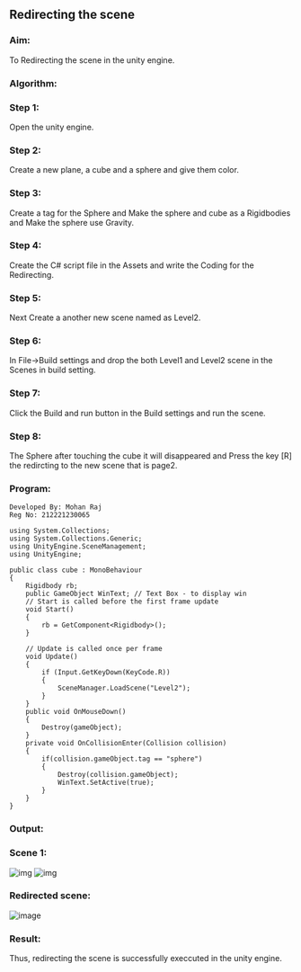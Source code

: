 ## Redirecting the scene

### Aim:
To Redirecting the scene in the unity engine.

### Algorithm:
### Step 1:
Open the unity engine.

### Step 2:
Create a new plane, a cube and a sphere and give them color.

### Step 3:
Create a tag for the Sphere and Make the sphere and cube as a Rigidbodies and Make the sphere use Gravity.

### Step 4:
Create the C# script file in the Assets and write the Coding for the Redirecting.

### Step 5:
Next Create a another new scene named as Level2.

### Step 6:
In File->Build settings and drop the both Level1 and Level2 scene in the Scenes in build setting.

### Step 7:
Click the Build and run button in the Build settings and run the scene.

### Step 8:
The Sphere after touching the cube it will disappeared and Press the key [R] the redircting to the new scene that is page2.

### Program:
```
Developed By: Mohan Raj
Reg No: 212221230065
```
```
using System.Collections;
using System.Collections.Generic;
using UnityEngine.SceneManagement;
using UnityEngine;

public class cube : MonoBehaviour
{
    Rigidbody rb;
    public GameObject WinText; // Text Box - to display win
    // Start is called before the first frame update
    void Start()
    {
        rb = GetComponent<Rigidbody>();
    }

    // Update is called once per frame
    void Update()
    {
        if (Input.GetKeyDown(KeyCode.R))
        {
            SceneManager.LoadScene("Level2");
        }        
    }
    public void OnMouseDown()
    {
        Destroy(gameObject);
    }
    private void OnCollisionEnter(Collision collision)
    {
        if(collision.gameObject.tag == "sphere")
        {
            Destroy(collision.gameObject);
            WinText.SetActive(true);
        }
    }
}
```

### Output:
### Scene 1:

![img](https://user-images.githubusercontent.com/75235022/174820302-92b26481-cc53-42b2-ba5f-157dd33fa4f7.png)
![img](https://user-images.githubusercontent.com/75235022/174820425-cfb5837b-ea72-4e3d-b0ad-a4328eed88e2.png)
### Redirected scene:
![image](https://user-images.githubusercontent.com/75235022/174820470-0aea5d6b-d9e3-4899-a1c3-33c2095b73a8.png)

### Result:
Thus, redirecting the scene is successfully execcuted in the unity engine.
